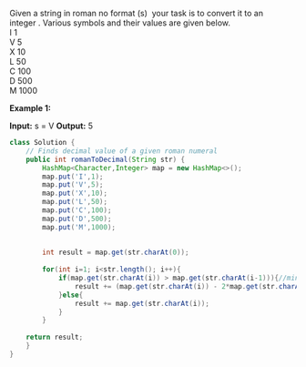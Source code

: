 Given a string in roman no format (s)  your task is to convert it to an integer . Various symbols and their values are given below.  
I 1  
V 5  
X 10  
L 50  
C 100  
D 500  
M 1000

**Example 1:**

**Input:**
s = V
**Output:** 5

```java
class Solution {
    // Finds decimal value of a given roman numeral
    public int romanToDecimal(String str) {
        HashMap<Character,Integer> map = new HashMap<>();
        map.put('I',1);
        map.put('V',5);
        map.put('X',10);
        map.put('L',50);
        map.put('C',100);
        map.put('D',500);
        map.put('M',1000);
        
        
        int result = map.get(str.charAt(0));
        
        for(int i=1; i<str.length(); i++){
            if(map.get(str.charAt(i)) > map.get(str.charAt(i-1))){//minus
                result += (map.get(str.charAt(i)) - 2*map.get(str.charAt(i-1)));
            }else{
                result += map.get(str.charAt(i));
            }
        }
        
    return result;
    }
}
```
